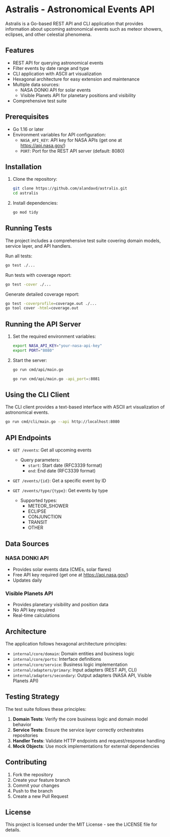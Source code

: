 # Astralis - Astronomical Events API

Astralis is a Go-based REST API and CLI application that provides information about upcoming astronomical events such as meteor showers, eclipses, and other celestial phenomena.

## Features

- REST API for querying astronomical events
- Filter events by date range and type
- CLI application with ASCII art visualization
- Hexagonal architecture for easy extension and maintenance
- Multiple data sources:
  - NASA DONKI API for solar events
  - Visible Planets API for planetary positions and visibility
- Comprehensive test suite

## Prerequisites

- Go 1.16 or later
- Environment variables for API configuration:
  - `NASA_API_KEY`: API key for NASA APIs (get one at https://api.nasa.gov/)
  - `PORT`: Port for the REST API server (default: 8080)

## Installation

1. Clone the repository:

   ```bash
   git clone https://github.com/alandavd/astralis.git
   cd astralis
   ```

2. Install dependencies:
   ```bash
   go mod tidy
   ```

## Running Tests

The project includes a comprehensive test suite covering domain models, service layer, and API handlers.

Run all tests:

```bash
go test ./...
```

Run tests with coverage report:

```bash
go test -cover ./...
```

Generate detailed coverage report:

```bash
go test -coverprofile=coverage.out ./...
go tool cover -html=coverage.out
```

## Running the API Server

1. Set the required environment variables:

   ```bash
   export NASA_API_KEY="your-nasa-api-key"
   export PORT="8080"
   ```

2. Start the server:

   ```bash
   go run cmd/api/main.go
   ```

   ```bash
   go run cmd/api/main.go -api_port=:8081
   ```

## Using the CLI Client

The CLI client provides a text-based interface with ASCII art visualization of astronomical events.

```bash
go run cmd/cli/main.go --api http://localhost:8080
```

## API Endpoints

- `GET /events`: Get all upcoming events

  - Query parameters:
    - `start`: Start date (RFC3339 format)
    - `end`: End date (RFC3339 format)

- `GET /events/{id}`: Get a specific event by ID

- `GET /events/type/{type}`: Get events by type
  - Supported types:
    - METEOR_SHOWER
    - ECLIPSE
    - CONJUNCTION
    - TRANSIT
    - OTHER

## Data Sources

### NASA DONKI API

- Provides solar events data (CMEs, solar flares)
- Free API key required (get one at https://api.nasa.gov/)
- Updates daily

### Visible Planets API

- Provides planetary visibility and position data
- No API key required
- Real-time calculations

## Architecture

The application follows hexagonal architecture principles:

- `internal/core/domain`: Domain entities and business logic
- `internal/core/ports`: Interface definitions
- `internal/core/service`: Business logic implementation
- `internal/adapters/primary`: Input adapters (REST API, CLI)
- `internal/adapters/secondary`: Output adapters (NASA API, Visible Planets API)

## Testing Strategy

The test suite follows these principles:

1. **Domain Tests**: Verify the core business logic and domain model behavior
2. **Service Tests**: Ensure the service layer correctly orchestrates repositories
3. **Handler Tests**: Validate HTTP endpoints and request/response handling
4. **Mock Objects**: Use mock implementations for external dependencies

## Contributing

1. Fork the repository
2. Create your feature branch
3. Commit your changes
4. Push to the branch
5. Create a new Pull Request

## License

This project is licensed under the MIT License - see the LICENSE file for details.
